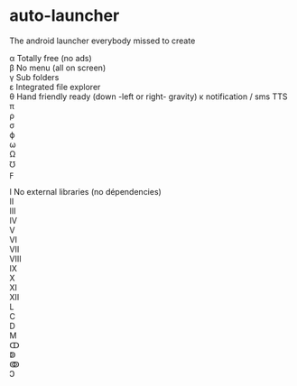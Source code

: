 # auto-launcher
The android launcher everybody missed to create

α   Totally free (no ads)   
β   No menu (all on screen)   
γ   Sub folders   
ε   Integrated file explorer   
θ   Hand friendly ready (down -left or right- gravity) 
κ   notification / sms TTS
π   
ρ   
σ   
ϕ   
ω   
Ω   
℧	   
ϝ   

Ⅰ  No external libraries (no dépendencies)   
Ⅱ  
Ⅲ   
Ⅳ   
Ⅴ   
Ⅵ   
Ⅶ   
Ⅷ   
Ⅸ    
Ⅹ		
Ⅺ		
Ⅻ		
Ⅼ		
Ⅽ		
Ⅾ		
Ⅿ		
ↀ		
ↁ		
ↂ		
Ↄ		
